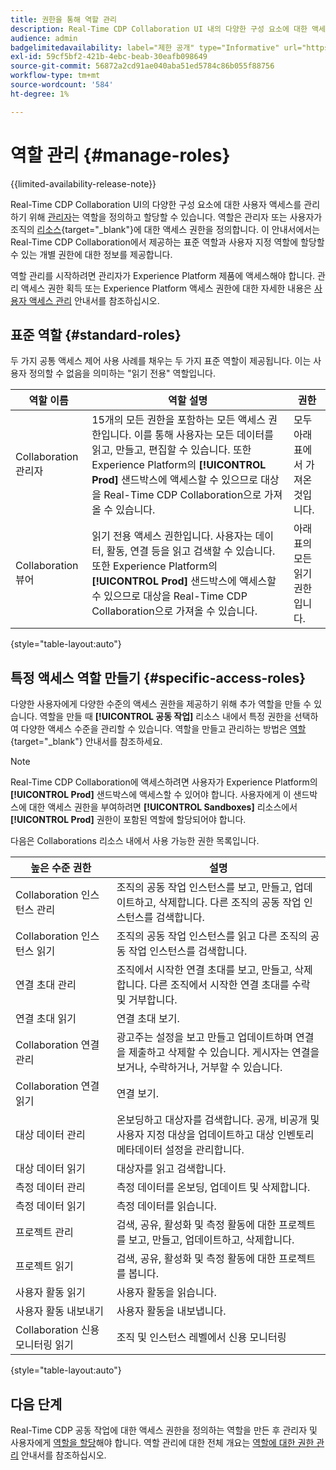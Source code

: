 ```yaml
---
title: 권한을 통해 역할 관리
description: Real-Time CDP Collaboration UI 내의 다양한 구성 요소에 대한 액세스를 제공하는 사용 가능한 모든 역할 리소스를 이해합니다.
audience: admin
badgelimitedavailability: label="제한 공개" type="Informative" url="https://helpx.adobe.com/legal/product-descriptions/real-time-customer-data-platform-collaboration.html newtab=true"
exl-id: 59cf5bf2-421b-4ebc-beab-30eafb098649
source-git-commit: 56872a2cd91ae040aba51ed5784c86b055f88756
workflow-type: tm+mt
source-wordcount: '584'
ht-degree: 1%

---
```


# 역할 관리 {#manage-roles}

{{limited-availability-release-note}}

Real-Time CDP Collaboration UI의 다양한 구성 요소에 대한 사용자 액세스를 관리하기 위해 [관리자](./manage-user-access.md#system-admin-gain-access)는 역할을 정의하고 할당할 수 있습니다. 역할은 관리자 또는 사용자가 조직의 [리소스](https://experienceleague.adobe.com/en/docs/experience-platform/access-control/home#permissions){target="_blank"}에 대한 액세스 권한을 정의합니다. 이 안내서에서는 Real-Time CDP Collaboration에서 제공하는 표준 역할과 사용자 지정 역할에 할당할 수 있는 개별 권한에 대한 정보를 제공합니다.

역할 관리를 시작하려면 관리자가 Experience Platform 제품에 액세스해야 합니다. 관리 액세스 권한 획득 또는 Experience Platform 액세스 권한에 대한 자세한 내용은 [사용자 액세스 관리](./manage-user-access.md#manage-user-access-through-permissions) 안내서를 참조하십시오.

## 표준 역할 {#standard-roles}

두 가지 공통 액세스 제어 사용 사례를 채우는 두 가지 표준 역할이 제공됩니다. 이는 사용자 정의할 수 없음을 의미하는 &quot;읽기 전용&quot; 역할입니다.

| 역할 이름 | 역할 설명 | 권한 |
| --- | --- | --- | 
| Collaboration 관리자 | 15개의 모든 권한을 포함하는 모든 액세스 권한입니다. 이를 통해 사용자는 모든 데이터를 읽고, 만들고, 편집할 수 있습니다. 또한 Experience Platform의 **[!UICONTROL Prod]** 샌드박스에 액세스할 수 있으므로 대상을 Real-Time CDP Collaboration으로 가져올 수 있습니다. | 모두 아래 표에서 가져온 것입니다. |
| Collaboration 뷰어 | 읽기 전용 액세스 권한입니다. 사용자는 데이터, 활동, 연결 등을 읽고 검색할 수 있습니다. 또한 Experience Platform의 **[!UICONTROL Prod]** 샌드박스에 액세스할 수 있으므로 대상을 Real-Time CDP Collaboration으로 가져올 수 있습니다. | 아래 표의 모든 읽기 권한입니다. |

{style="table-layout:auto"}

## 특정 액세스 역할 만들기 {#specific-access-roles}

다양한 사용자에게 다양한 수준의 액세스 권한을 제공하기 위해 추가 역할을 만들 수 있습니다. 역할을 만들 때 **[!UICONTROL 공동 작업]** 리소스 내에서 특정 권한을 선택하여 다양한 액세스 수준을 관리할 수 있습니다. 역할을 만들고 관리하는 방법은 [역할](https://experienceleague.adobe.com/en/docs/experience-platform/access-control/abac/permissions-ui/roles#create-new-role){target="_blank"} 안내서를 참조하세요.

>[!NOTE]
> Real-Time CDP Collaboration에 액세스하려면 사용자가 Experience Platform의 **[!UICONTROL Prod]** 샌드박스에 액세스할 수 있어야 합니다. 사용자에게 이 샌드박스에 대한 액세스 권한을 부여하려면 **[!UICONTROL Sandboxes]** 리소스에서 **[!UICONTROL Prod]** 권한이 포함된 역할에 할당되어야 합니다.

다음은 Collaborations 리소스 내에서 사용 가능한 권한 목록입니다.

| 높은 수준 권한 | 설명 |
| --- | --- |
| Collaboration 인스턴스 관리 | 조직의 공동 작업 인스턴스를 보고, 만들고, 업데이트하고, 삭제합니다. 다른 조직의 공동 작업 인스턴스를 검색합니다. |
| Collaboration 인스턴스 읽기 | 조직의 공동 작업 인스턴스를 읽고 다른 조직의 공동 작업 인스턴스를 검색합니다. |
| 연결 초대 관리 | 조직에서 시작한 연결 초대를 보고, 만들고, 삭제합니다. 다른 조직에서 시작한 연결 초대를 수락 및 거부합니다. |
| 연결 초대 읽기 | 연결 초대 보기. |
| Collaboration 연결 관리 | 광고주는 설정을 보고 만들고 업데이트하며 연결을 제출하고 삭제할 수 있습니다. 게시자는 연결을 보거나, 수락하거나, 거부할 수 있습니다. |
| Collaboration 연결 읽기 | 연결 보기. |
| 대상 데이터 관리 | 온보딩하고 대상자를 검색합니다. 공개, 비공개 및 사용자 지정 대상을 업데이트하고 대상 인벤토리 메타데이터 설정을 관리합니다. |
| 대상 데이터 읽기 | 대상자를 읽고 검색합니다. |
| 측정 데이터 관리 | 측정 데이터를 온보딩, 업데이트 및 삭제합니다. |
| 측정 데이터 읽기 | 측정 데이터를 읽습니다. |
| 프로젝트 관리 | 검색, 공유, 활성화 및 측정 활동에 대한 프로젝트를 보고, 만들고, 업데이트하고, 삭제합니다. |
| 프로젝트 읽기 | 검색, 공유, 활성화 및 측정 활동에 대한 프로젝트를 봅니다. |
| 사용자 활동 읽기 | 사용자 활동을 읽습니다. |
| 사용자 활동 내보내기 | 사용자 활동을 내보냅니다. |
| Collaboration 신용 모니터링 읽기 | 조직 및 인스턴스 레벨에서 신용 모니터링 |

{style="table-layout:auto"}

## 다음 단계

Real-Time CDP 공동 작업에 대한 액세스 권한을 정의하는 역할을 만든 후 관리자 및 사용자에게 [역할을 할당](./manage-user-access.md#assign-a-role)해야 합니다. 역할 관리에 대한 전체 개요는 [역할에 대한 권한 관리](https://experienceleague.adobe.com/en/docs/experience-platform/access-control/abac/permissions-ui/permissions) 안내서를 참조하십시오.
